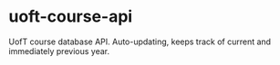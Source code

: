 uoft-course-api
===============

UofT course database API. Auto-updating, keeps track of current and immediately previous year. 
